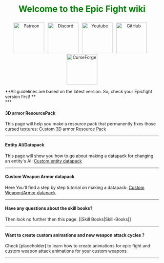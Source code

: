 <!-- Do not edit this! -->
# <p style="text-align: center;"><span style="color:green;">**Welcome to the Epic Fight wiki**</span></p>


<p style="text-align: center;"><a title="Patreon" href="https://www.patreon.com/bePatron?u=53051224" target="_blank" rel="noopener noreferrer"><img src="https://github.com/Yesssssman/epicfightmod/assets/77132244/7c517b51-581a-48dc-9130-aaad326dbcb4" alt="Patreon" width="100" height="100" /></a>&nbsp; &nbsp;<a title="Discord" href="https://discord.com/invite/NbAJwj8RHg" target="_blank" rel="noopener noreferrer"><img src="https://github.com/Yesssssman/epicfightmod/assets/77132244/f3358cb9-f3cd-46e7-9ed0-a90bc2b1b188" alt="Discord" width="100" height="100" /></a>&nbsp; &nbsp;<a title="YouTube" href="https://www.youtube.com/@yesman4100" target="_blank" rel="noopener noreferrer"><img src="https://github.com/Yesssssman/epicfightmod/assets/77132244/3f2de855-e926-4eb9-a20c-4c6f44828250" alt="Youtube" width="100" height="100" /></a>&nbsp; &nbsp;<a title="GitHub" href="https://github.com/Yesssssman/epicfightmod/" target="_blank" rel="noopener noreferrer"><img src="https://github.com/Yesssssman/epicfightmod/assets/77132244/23220c47-c1e5-4e2b-82aa-876a86d7ed1a" alt="GitHub" width="100" height="100" /></a>&nbsp; &nbsp;<a title="CurseForge" href="https://www.curseforge.com/minecraft/mc-mods/epic-fight-mod" target="_blank" rel="noopener noreferrer"><img src="https://github.com/Yesssssman/epicfightmod/assets/77132244/3fcda922-a1d2-475a-ba30-d8f5cd88ff3e" alt="CurseForge" width="100" height="100" /></a></p>
**All guidelines are based on the latest version. So, check your Epicfight version first! ** <br>  
***
  
#### 3D armor ResourcePack

This page will help you make a resource pack that permanently fixes those cursed textures: [Custom 3D armor Resource Pack](Armor/3Darmor_page1)

***

#### Entity AI/Datapack

This page will show you how to go about making a datapack for changing an entity's AI: [Custom entity datapack](Guides/page1)
***

#### Custom Weapon Armor datapack

Here You'll find a step by step tutorial on making a datapack: [Custom Weapon/Armor datapack](Guides/page2)

***

#### Have any questions about the skill books?

Then look no further then this page: [[Skill Books|Skill-Books]]

***

#### Want to create custom animations and new weapon attack cycles ?

Check [placeholder] to learn how to create animations for epic fight and custom weapon attack animations for your custom weapons.

***

